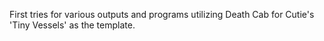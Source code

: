 First tries for various outputs and programs utilizing Death Cab for Cutie's 'Tiny Vessels' as the template.
